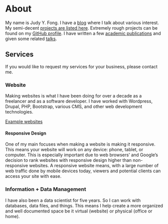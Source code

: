 # About

My name is Judy Y. Fong. I have a [blog](https://blog.judyyfong.xyz) where I
talk about various interest. My semi-decent [projects are listed
here](https://projects.judyyfong.xyz). Extremely rough projects can be found on
my [GitHub profile](https://github.com/judyfong). I have written a few [academic
publications](https://scholar.google.com/citations?user=dI2DL2oAAAAJ&hl=en) and
given some related [talks](https://projects.judyyfong.xyz/talks).

## Services

If you would like to request my services for your business, please contact me.

### Website

Making websites is what I have been doing for over a decade as a freelancer and
as a software developer. I have worked with Wordpress, Drupal, PHP, Bootstrap,
various CMS, and other web development technologies.

[Example websites](https://judyyfong.xyz)

#### Responsive Design

One of my main focuses when making a website is making it responsive. This
means your website will work on any device: phone, tablet, or computer. This is
especially important due to web browsers’ and Google’s decision to rank
websites with responsive design higher than non-responsive websites. A
responsive website means, with a large number of web traffic done by mobile
devices today, viewers and potential clients can access your site with ease.

### Information + Data Management

I have also been a data scientist for five years. So I can work with databases,
data files, and things. This means I help create a more organized and well
documented space be it virtual (website) or physical (office or home).



